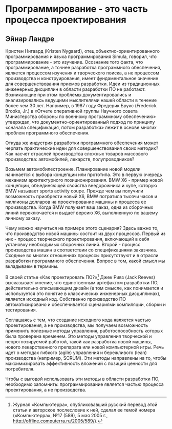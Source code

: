 # Программирование - это часть процесса проектирования

## Эйнар Ландре

Кристен Нигаард (Kristen Nygaard), отец объектно-ориентированного
программирования и языка программирования Simula, говорил, что
программирование - это изучение. Осознание того факта, что программирование, а
точнее разработка программного обеспечения, является процессом изучения
и творческого поиска, а не процессом производства и конструирования,
имеет фундаментальное значение для совершенствования приемов разработки.
Идеи из традиционных инженерных дисциплин в области разработки ПО не
работают. Возникающие при этом проблемы документировались и
анализировались ведущими мыслителями нашей области в течение более чем 30 лет.
Например, в 1987 году Фредерик Брукс (Frederick Brooks, Jr.) в «Отчете
оперативной группы Научного совета Министерства обороны по военному
программному обеспечению» утверждал, что документно-ориентированный
подход по принципу «сначала спецификация, потом разработка» лежит
в основе многих проблем программного обеспечения.

Откуда же индустрия разработки программного обеспечения может черпать
практические идеи для совершенствования своих методик? Как насчет
отраслей производства сложных товаров массового производства:
автомобилей, лекарств, полупроводников?

Возьмем автомобилестроение. Планирование новой модели начинается
с выбора концепции или прототипа. Это в первую очередь механизм
архитектурного позиционирования. BMW X6 - пример новой концепции,
объединяющей свойства внедорожника и купе, которую BMW называет sports
activity coupe. Прежде чем вы получили возможность приобрести новый Х6,
BMW потратила тысячи часов и миллионы долларов на проектирование
машины и процесса ее производства. Когда BMW получает ваш заказ, одна из
сборочных линий переключается и выдает версию Х6, выполненную по
вашему личному заказу.

Чему можно научиться на примере этого сценария? Здесь важно то, что
производство новой машины состоит из двух процессов. Первый из них -
процесс творческого проектирования, включающий в себя установку
необходимых сборочных линий. Второй - процесс производства машин в
соответствии со спецификациями заказчика. Сходные во многих отношениях
процессы присутствуют и в отрасли разработки программного обеспечения.
Вопрос в том, какой смысл мы вкладываем в термины.

В своей статье «Как проектировать ПО?»[^1] Джек Ривз (Jack Reeves)
высказывает мнение, что единственным артефактом разработки ПО, действительно
описывающим дизайн (в том смысле, как понимается и используется это
понятие в классических инженерных дисциплинах), является исходный код.
Собственно производство ПО автоматизировано и обеспечивается
сценариями компиляции, сборки и тестирования.

Соглашаясь с тем, что создание исходного кода является частью
проектирования, а не производства, мы получаем возможность применить полезные
методы управления, работоспособность которых была проверена временем.
Это методы управления творческой и непрогнозируемой работой, такой как
разработка новой машины, нового лекарственного препарата или новой
компьютерной игры. Речь идет о методах гибкого (agile) управления и
бережливого (lean) производства (например, SCRUM). Эти методы направлены на то,
чтобы максимизировать эффективность вложений с позиций ценности для
потребителя.

Чтобы с выгодой использовать эти методы в области разработки ПО,
необходимо запомнить: программирование является частью процесса
проектирования, а не производства.

[^1]: Журнал «Компьютерра», опубликовавший русский перевод этой статьи и
авторское послесловие к ней, сделал ее темой номера («Компьютерра», №17 (589), 5 мая
2005 г., http://offline.computerra.ru/2005/589/).
